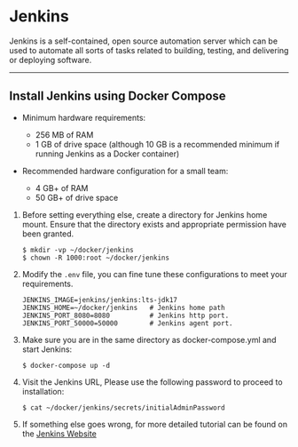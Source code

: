 # Jenkins

Jenkins is a self-contained, open source automation server which can be used to automate all sorts of tasks related to
building, testing, and delivering or deploying software.

---

## Install Jenkins using Docker Compose

- Minimum hardware requirements:
    - 256 MB of RAM
    - 1 GB of drive space (although 10 GB is a recommended minimum if running Jenkins as a Docker container)

- Recommended hardware configuration for a small team:
    - 4 GB+ of RAM
    - 50 GB+ of drive space

1. Before setting everything else, create a directory for Jenkins home mount. Ensure that the directory exists and
   appropriate permission have been granted.

    ```shell
    $ mkdir -vp ~/docker/jenkins
    $ chown -R 1000:root ~/docker/jenkins
    ```

2. Modify the `.env` file, you can fine tune these configurations to meet your requirements.

    ```properties
    JENKINS_IMAGE=jenkins/jenkins:lts-jdk17
    JENKINS_HOME=~/docker/jenkins   # Jenkins home path
    JENKINS_PORT_8080=8080          # Jenkins http port.
    JENKINS_PORT_50000=50000        # Jenkins agent port.
    ```

3. Make sure you are in the same directory as docker-compose.yml and start Jenkins:

    ```shell
    $ docker-compose up -d
    ```

4. Visit the Jenkins URL, Please use the following password to proceed to installation:

    ```shell
    $ cat ~/docker/jenkins/secrets/initialAdminPassword 
    ```

5. If something else goes wrong, for more detailed tutorial can be found on
   the [Jenkins Website](https://github.com/jenkinsci/docker)